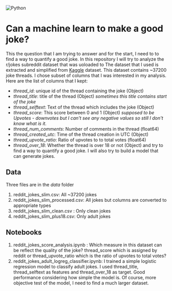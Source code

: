 ![Python](https://img.shields.io/badge/python-3.8-blue.svg)
# Can a machine learn to make a good joke?
This the question that I am trying to answer and for the start, I need to to find a way to quantify a good joke. In this repository I will try to analyze the r/jokes subreddit dataset that was uoloaded to The dataset that I used is extracted and simplified from [Kaggle](https://www.kaggle.com/datasets/bwandowando/reddit-rjokes-dataset) dataset. This dataset contains ~37200 joke threads.
I chose subset of columns that I was interested in my analysis.
Here are the list of columns that I kept:
- *thread_id*: unique id of the thread containing the joke (Object)
- *thread_title*: title of the thread (Object) *sometimes this title contains start of the joke*
- *thread_selftext*: Text of the thread which includes the joke (Object)
- *thread_score*: This score between 0 and 1 (Object) *supposed to be Upvotes - downvotes but I can't see any negative values so still I don't know what is it.*
- *thread_num_comments*: Number of comments in the thread (float64)
- *thread_created_utc*: Time of the thread creation in UTC (Object)
- *thread_upvote_ratio*: Ratio of upvotes to to total votes (float64)
- *thread_over_18*: Whether the thread is over 18 or not (Object)
 and try to find a way to quantify a good joke. I will also try to build a model that can generate jokes.

 ## Data 
Three files are in the *data* folder
1) reddit_jokes_slim.csv: All ~37200 jokes
2) reddit_jokes_slim_processed.csv: All jokes but columns are converted to appropriate types
3) reddit_jokes_slim_clean.csv : Only clean jokes
4) reddit_jokes_slim_plus18.csv: Only adult jokes

## Notebooks
1) reddit_jokes_score_analysis.ipynb : 
Which measure in this dataset can be reflect the quality of the joke? thread_score which is assigned by reddit or thread_upvote_ratio which is the ratio of upvotes to total votes?
2) reddit_jokes_adult_logreg_classifier.ipynb:
I trained a simple logistic regression model to classify adult jokes. I used thread_title, thread_selftext as features and thread_over_18 as target. Good performance considering how simple the model is. Of course, more objective test of the model, I need to find a much larger dataset.